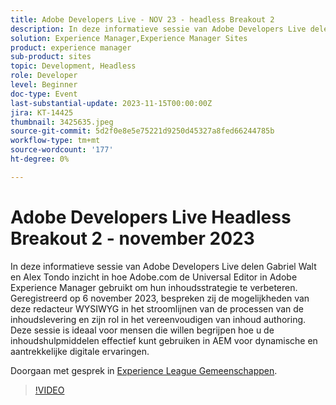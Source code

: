 ```yaml
---
title: Adobe Developers Live - NOV 23 - headless Breakout 2
description: In deze informatieve sessie van Adobe Developers Live delen Gabriel Walt en Alex Tondo inzicht in hoe Adobe.com de Universal Editor in Adobe Experience Manager gebruikt om hun inhoudsstrategie te verbeteren. Geregistreerd op 6 november 2023, bespreken zij de mogelijkheden van deze redacteur WYSIWYG in het stroomlijnen van de processen van de inhoudslevering en zijn rol in het vereenvoudigen van inhoud authoring. Deze sessie is ideaal voor mensen die willen begrijpen hoe u de inhoudshulpmiddelen effectief kunt gebruiken in AEM voor dynamische en aantrekkelijke digitale ervaringen.
solution: Experience Manager,Experience Manager Sites
product: experience manager
sub-product: sites
topic: Development, Headless
role: Developer
level: Beginner
doc-type: Event
last-substantial-update: 2023-11-15T00:00:00Z
jira: KT-14425
thumbnail: 3425635.jpeg
source-git-commit: 5d2f0e8e5e75221d9250d45327a8fed66244785b
workflow-type: tm+mt
source-wordcount: '177'
ht-degree: 0%

---
```



# Adobe Developers Live Headless Breakout 2 - november 2023

In deze informatieve sessie van Adobe Developers Live delen Gabriel Walt en Alex Tondo inzicht in hoe Adobe.com de Universal Editor in Adobe Experience Manager gebruikt om hun inhoudsstrategie te verbeteren. Geregistreerd op 6 november 2023, bespreken zij de mogelijkheden van deze redacteur WYSIWYG in het stroomlijnen van de processen van de inhoudslevering en zijn rol in het vereenvoudigen van inhoud authoring. Deze sessie is ideaal voor mensen die willen begrijpen hoe u de inhoudshulpmiddelen effectief kunt gebruiken in AEM voor dynamische en aantrekkelijke digitale ervaringen.

Doorgaan met gesprek in [Experience League Gemeenschappen](https://adobe.ly/46ELi7X).

>[!VIDEO](https://video.tv.adobe.com/v/3425635/?learn=on)
